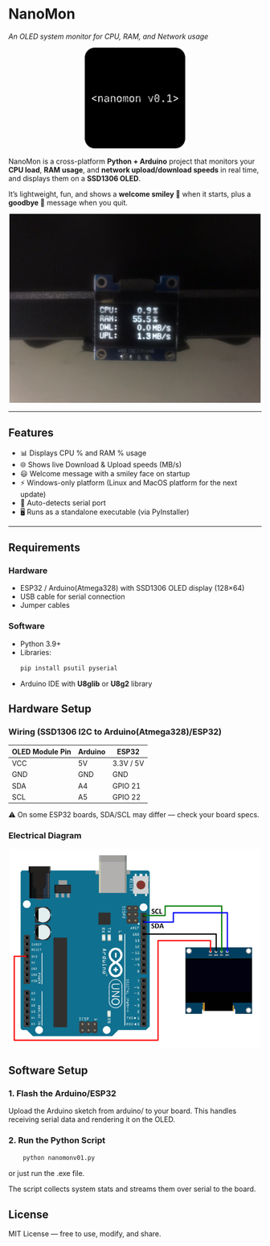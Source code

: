 # NanoMon 
*An OLED system monitor for CPU, RAM, and Network usage*

<p align="center">
  <img src="logo.png" alt="NanoMon Logo" width="200"/>
</p>

NanoMon is a cross-platform **Python + Arduino** project that monitors your **CPU load**, **RAM usage**, and **network upload/download speeds** in real time, and displays them on a **SSD1306 OLED**.  

It’s lightweight, fun, and shows a **welcome smiley 🙂** when it starts, plus a **goodbye 👋** message when you quit.

<p align="center"> <img src="product.jpeg" alt="Electrical Diagram" width="500"/> </p>

---

## Features
- 📊 Displays CPU % and RAM % usage  
- 🌐 Shows live Download & Upload speeds (MB/s)
- 😃 Welcome message with a smiley face on startup    
- ⚡ Windows-only platform (Linux and MacOS platform for the next update)
- 🔌 Auto-detects serial port 
- 🖥️ Runs as a standalone executable (via PyInstaller)  

---

## Requirements
### Hardware
- ESP32 / Arduino(Atmega328) with SSD1306 OLED display (128×64)  
- USB cable for serial connection 
- Jumper cables 

### Software
- Python 3.9+  
- Libraries:
  ```bash
  pip install psutil pyserial
  ```
- Arduino IDE with **U8glib** or **U8g2** library

## Hardware Setup
### Wiring (SSD1306 I2C to Arduino(Atmega328)/ESP32)
| OLED Module Pin | Arduino | ESP32 |
|---|---|---|
| VCC | 5V | 3.3V / 5V |
| GND | GND | GND |
| SDA | A4 | GPIO 21 |
| SCL | A5 | GPIO 22 |
⚠️ On some ESP32 boards, SDA/SCL may differ — check your board specs.

### Electrical Diagram
<p align="center"> <img src="diagram.png" alt="Electrical Diagram" width="500"/> </p>

## Software Setup
### 1. Flash the Arduino/ESP32
Upload the Arduino sketch from arduino/ to your board.
This handles receiving serial data and rendering it on the OLED.

### 2. Run the Python Script
```bash
    python nanomonv01.py
```
or just run the .exe file.

The script collects system stats and streams them over serial to the board.

## License
MIT License — free to use, modify, and share.